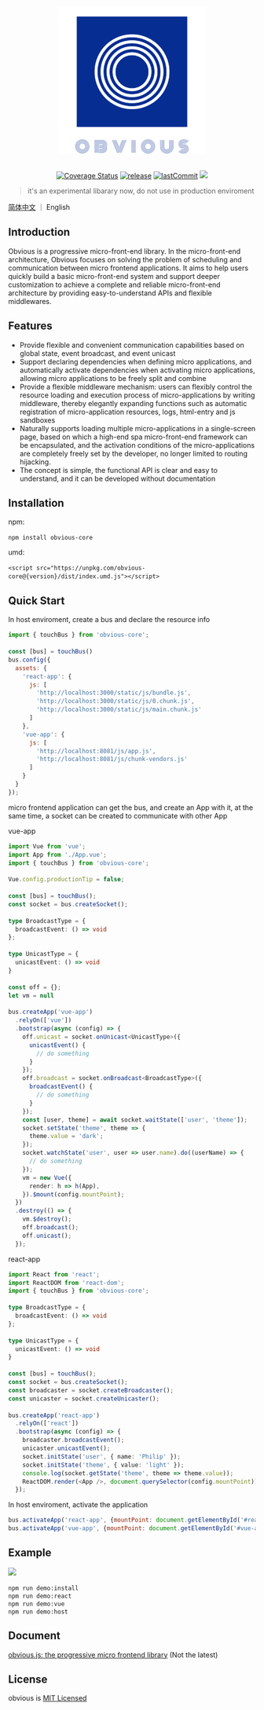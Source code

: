 <div align="center">
  <img width=300 height=300 src="docs/_media/logo_transparent.svg" />
  <br><br>

  [![Coverage Status](https://coveralls.io/repos/github/ObviousJs/obvious-core/badge.svg?branch=master)](https://coveralls.io/github/ObviousJs/obvious-core?branch=master) [![release](https://img.shields.io/github/release/ObviousJs/obvious-core.svg)](https://github.com/ObviousJs/obvious-core/releases) [![lastCommit](https://img.shields.io/github/last-commit/ObviousJs/obvious-core)](https://github.com/ObviousJs/obvious-core/commits/master) [![](https://img.shields.io/badge/document-%E7%AE%80%E4%BD%93%E4%B8%AD%E6%96%87-brightgreen)](https://github.com/ObviousJs/obvious-core/blob/master/README.zh.md)
</div>

> it's an experimental libarary now, do not use in production enviroment

[简体中文](https://github.com/ObviousJs/obvious-core/blob/master/README.zh.md) ｜ English

## Introduction
Obvious is a progressive micro-front-end library. In the micro-front-end architecture, Obvious focuses on solving the  problem of scheduling and communication between micro frontend applications. It aims to help users quickly build a basic micro-front-end system and support deeper customization to achieve a complete and reliable micro-front-end architecture by providing easy-to-understand APIs and flexible middlewares.

## Features
- Provide flexible and convenient communication capabilities based on global state, event broadcast, and event unicast
- Support declaring dependencies when defining micro applications, and automatically activate dependencies when activating micro applications, allowing micro applications to be freely split and combine
- Provide a flexible middleware mechanism: users can flexibly control the resource loading and execution process of micro-applications by writing middleware, thereby elegantly expanding functions such as automatic registration of micro-application resources, logs, html-entry and js sandboxes
- Naturally supports loading multiple micro-applications in a single-screen page, based on which a high-end spa micro-front-end framework can be encapsulated, and the activation conditions of the micro-applications are completely freely set by the developer, no longer limited to routing hijacking.
- The concept is simple, the functional API is clear and easy to understand, and it can be developed without documentation

## Installation
npm: 

`npm install obvious-core`

umd:

`<script src="https://unpkg.com/obvious-core@{version}/dist/index.umd.js"></script>`

## Quick Start

In host enviroment, create a bus and declare the resource info
```js
import { touchBus } from 'obvious-core';

const [bus] = touchBus()
bus.config({
  assets: {
    'react-app': {
      js: [
        'http://localhost:3000/static/js/bundle.js',
        'http://localhost:3000/static/js/0.chunk.js',
        'http://localhost:3000/static/js/main.chunk.js'
      ]
    },
    'vue-app': {
      js: [
        'http://localhost:8081/js/app.js',
        'http://localhost:8081/js/chunk-vendors.js'
      ]
    }
  }
});
```

micro frontend application can get the bus, and create an App with it, at the same time, a socket can be created to communicate with other App

vue-app
```ts
import Vue from 'vue';
import App from './App.vue';
import { touchBus } from 'obvious-core';

Vue.config.productionTip = false;

const [bus] = touchBus();
const socket = bus.createSocket();

type BroadcastType = {
  broadcastEvent: () => void
};

type UnicastType = {
  unicastEvent: () => void
}

const off = {};
let vm = null

bus.createApp('vue-app')
  .relyOn(['vue'])
  .bootstrap(async (config) => {
    off.unicast = socket.onUnicast<UnicastType>({
      unicastEvent() {
        // do something
      }
    });
    off.broadcast = socket.onBroadcast<BroadcastType>({
      broadcastEvent() {
        // do something
      }
    });
    const [user, theme] = await socket.waitState(['user', 'theme']);
    socket.setState('theme', theme => {
      theme.value = 'dark';
    });
    socket.watchState('user', user => user.name).do((userName) => {
      // do something
    });
    vm = new Vue({
      render: h => h(App),
    }).$mount(config.mountPoint);
  })
  .destroy(() => {
    vm.$destroy();
    off.broadcast();
    off.unicast();
  });
```

react-app
```ts
import React from 'react';
import ReactDOM from 'react-dom';
import { touchBus } from 'obvious-core';

type BroadcastType = {
  broadcastEvent: () => void
};

type UnicastType = {
  unicastEvent: () => void
}

const [bus] = touchBus();
const socket = bus.createSocket();
const broadcaster = socket.createBroadcaster();
const unicaster = socket.createUnicaster();

bus.createApp('react-app')
  .relyOn(['react'])
  .bootstrap(async (config) => {
    broadcaster.broadcastEvent();
    unicaster.unicastEvent();
    socket.initState('user', { name: 'Philip' });
    socket.initState('theme', { value: 'light' });
    console.log(socket.getState('theme', theme => theme.value));
    ReactDOM.render(<App />, document.querySelector(config.mountPoint));
  });
```

In host enviroment, activate the application
```js
bus.activateApp('react-app', {mountPoint: document.getElementById('#react-app')});
bus.activateApp('vue-app', {mountPoint: document.getElementById('#vue-app')});
```

## Example
![](docs/_media/tutorial-target.gif)

```
npm run demo:install
npm run demo:react
npm run demo:vue
npm run demo:host
```

## Document

[obvious.js: the progressive micro frontend library](https://obviousjs.github.io/obvious-core/#/en/) (Not the latest)

## License
obvious is [MIT Licensed](https://github.com/ObviousJs/obvious-core/blob/master/LICENSE)
